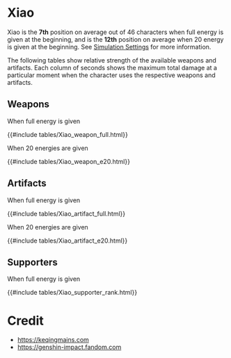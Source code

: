 # Xiao

Xiao is the **7th** position on average out of 46
characters when full energy is given at the beginning, and is the
**12th** position on average when 20 energy is given at the
beginning. See [Simulation Settings](./simulation_settings.md) for more
information.

The following tables show relative strength of the available weapons and
artifacts. Each column of seconds shows the maximum total damage at a
particular moment when the character uses the respective weapons and
artifacts.

## Weapons

When full energy is given

{{#include tables/Xiao_weapon_full.html}}

When 20 energies are given

{{#include tables/Xiao_weapon_e20.html}}

## Artifacts

When full energy is given

{{#include tables/Xiao_artifact_full.html}}

When 20 energies are given

{{#include tables/Xiao_artifact_e20.html}}

## Supporters

When full energy is given

{{#include tables/Xiao_supporter_rank.html}}

# Credit

- <https://keqingmains.com>
- <https://genshin-impact.fandom.com>
